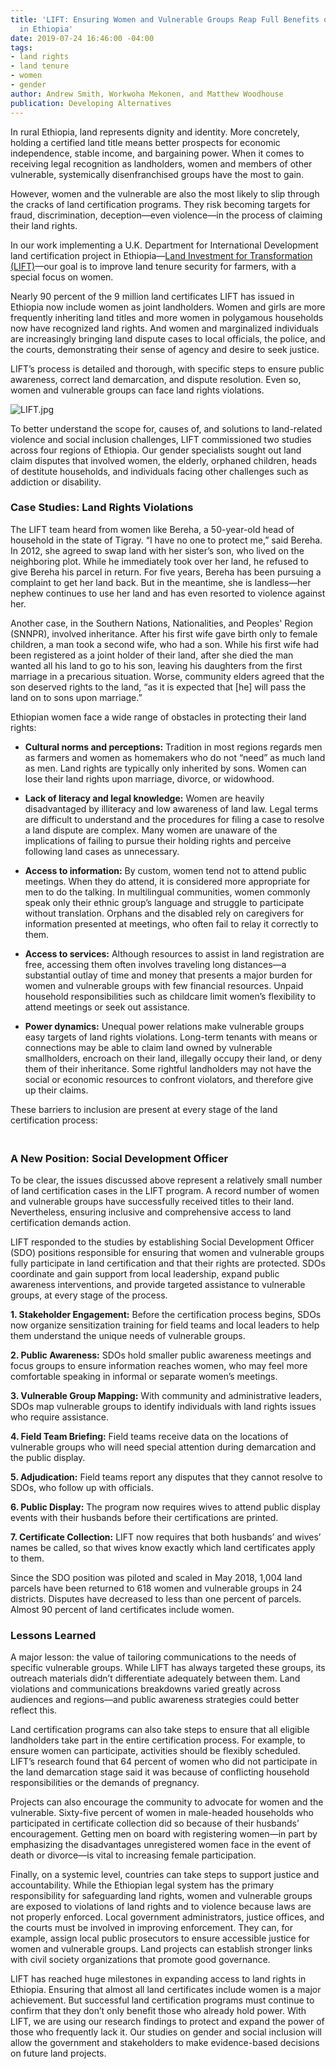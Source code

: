 ```yaml
---
title: 'LIFT: Ensuring Women and Vulnerable Groups Reap Full Benefits of Land Certification
  in Ethiopia'
date: 2019-07-24 16:46:00 -04:00
tags:
- land rights
- land tenure
- women
- gender
author: Andrew Smith, Workwoha Mekonen, and Matthew Woodhouse
publication: Developing Alternatives
---
```


In rural Ethiopia, land represents dignity and identity. More concretely, holding a certified land title means better prospects for economic independence, stable income, and bargaining power. When it comes to receiving legal recognition as landholders, women and members of other vulnerable, systemically disenfranchised groups have the most to gain.

However, women and the vulnerable are also the most likely to slip through the cracks of land certification programs. They risk becoming targets for fraud, discrimination, deception—even violence—in the process of claiming their land rights.

In our work implementing a U.K. Department for International Development land certification project in Ethiopia—[Land Investment for Transformation (LIFT)](https://www.dai.com/our-work/projects/ethiopia-land-investment-transformation-lift)—our goal is to improve land tenure security for farmers, with a special focus on women.

Nearly 90 percent of the 9 million land certificates LIFT has issued in Ethiopia now include women as joint landholders. Women and girls are more frequently inheriting land titles and more women in polygamous households now have recognized land rights. And women and marginalized individuals are increasingly bringing land dispute cases to local officials, the police, and the courts, demonstrating their sense of agency and desire to seek justice.

LIFT’s process is detailed and thorough, with specific steps to ensure public awareness, correct land demarcation, and dispute resolution. Even so, women and vulnerable groups can face land rights violations.

![LIFT.jpg](/uploads/LIFT.jpg)

To better understand the scope for, causes of, and solutions to land-related violence and social inclusion challenges, LIFT commissioned two studies across four regions of Ethiopia.  Our gender specialists sought out land claim disputes that involved women, the elderly, orphaned children, heads of destitute households, and individuals facing other challenges such as addiction or disability.

### Case Studies: Land Rights Violations

The LIFT team heard from women like Bereha, a 50-year-old head of household in the state of Tigray. “I have no one to protect me,” said Bereha. In 2012, she agreed to swap land with her sister’s son, who lived on the neighboring plot. While he immediately took over her land, he refused to give Bereha his parcel in return. For five years, Bereha has been pursuing a complaint to get her land back. But in the meantime, she is landless—her nephew continues to use her land and has even resorted to violence against her.

Another case, in the Southern Nations, Nationalities, and Peoples' Region (SNNPR), involved inheritance. After his first wife gave birth only to female children, a man took a second wife, who had a son. While his first wife had been registered as a joint holder of their land, after she died the man wanted all his land to go to his son, leaving his daughters from the first marriage in a precarious situation. Worse, community elders agreed that the son deserved rights to the land, “as it is expected that \[he\] will pass the land on to sons upon marriage.”

Ethiopian women face a wide range of obstacles in protecting their land rights:

* **Cultural norms and perceptions:** Tradition in most regions regards men as farmers and women as homemakers who do not “need” as much land as men. Land rights are typically only inherited by sons. Women can lose their land rights upon marriage, divorce, or widowhood.

* **Lack of literacy and legal knowledge:** Women are heavily disadvantaged by illiteracy and low awareness of land law. Legal terms are difficult to understand and the procedures for filing a case to resolve a land dispute are complex. Many women are unaware of the implications of failing to pursue their holding rights and perceive following land cases as unnecessary.

* **Access to information:** By custom, women tend not to attend public meetings. When they do attend, it is considered more appropriate for men to do the talking. In multilingual communities, women commonly speak only their ethnic group’s language and struggle to participate without translation. Orphans and the disabled rely on caregivers for information presented at meetings, who often fail to relay it correctly to them.

* **Access to services:** Although resources to assist in land registration are free, accessing them often involves traveling long distances—a substantial outlay of time and money that presents a major burden for women and vulnerable groups with few financial resources.  Unpaid household responsibilities such as childcare limit women’s flexibility to attend meetings or seek out assistance.

* **Power dynamics:** Unequal power relations make vulnerable groups easy targets of land rights violations. Long-term tenants with means or connections may be able to claim land owned by vulnerable smallholders, encroach on their land, illegally occupy their land, or deny them of their inheritance. Some rightful landholders may not have the social or economic resources to confront violators, and therefore give up their claims.

These barriers to inclusion are present at every stage of the land certification process:

<script src="//my.visme.co/visme.js"></script><div class="visme_d" data-url="9079vynk-ensuring-that-women-and-vulnerable-groups-reap-the-full-benefits-of-land-certification" data-w="800" data-h="1349" data-domain="my"></div><p style="width: 220px; font-family: Montserrat,serif; border-radius:3px; padding: 3px; font-size: 12px; color: #314152" ></p>

### A New Position: Social Development Officer

To be clear, the issues discussed above represent a relatively small number of land certification cases in the LIFT program. A record number of women and vulnerable groups have successfully received titles to their land. Nevertheless, ensuring inclusive and comprehensive access to land certification demands action.

LIFT responded to the studies by establishing Social Development Officer (SDO) positions responsible for ensuring that women and vulnerable groups fully participate in land certification and that their rights are protected. SDOs coordinate and gain support from local leadership, expand public awareness interventions, and provide targeted assistance to vulnerable groups, at every stage of the process.

**1. Stakeholder Engagement:** Before the certification process begins, SDOs now organize sensitization training for field teams and local leaders to help them understand the unique needs of vulnerable groups.

**2. Public Awareness:** SDOs hold smaller public awareness meetings and focus groups to ensure information reaches women, who may feel more comfortable speaking in informal or separate women’s meetings.

**3. Vulnerable Group Mapping:** With community and administrative leaders, SDOs map vulnerable groups to identify individuals with land rights issues who require assistance.

**4. Field Team Briefing:** Field teams receive data on the locations of vulnerable groups who will need special attention during demarcation and the public display.

**5. Adjudication:** Field teams report any disputes that they cannot resolve to SDOs, who follow up with officials.

**6. Public Display:** The program now requires wives to attend public display events with their husbands before their certifications are printed.

**7. Certificate Collection:** LIFT now requires that both husbands’ and wives’ names be called, so that wives know exactly which land certificates apply to them.

Since the SDO position was piloted and scaled in May 2018, 1,004 land parcels have been returned to 618 women and vulnerable groups in 24 districts. Disputes have decreased to less than one percent of parcels. Almost 90 percent of land certificates include women.

### Lessons Learned

A major lesson: the value of tailoring communications to the needs of specific vulnerable groups. While LIFT has always targeted these groups, its outreach materials didn’t differentiate adequately between them. Land violations and communications breakdowns varied greatly across audiences and regions—and public awareness strategies could better reflect this.

Land certification programs can also take steps to ensure that all eligible landholders take part in the entire certification process. For example, to ensure women can participate, activities should be flexibly scheduled. LIFT’s research found that 64 percent of women who did not participate in the land demarcation stage said it was because of conflicting household responsibilities or the demands of pregnancy.

Projects can also encourage the community to advocate for women and the vulnerable. Sixty-five percent of women in male-headed households who participated in certificate collection did so because of their husbands’ encouragement. Getting men on board with registering women—in part by emphasizing the disadvantages unregistered women face in the event of death or divorce—is vital to increasing female participation.

Finally, on a systemic level, countries can take steps to support justice and accountability. While the Ethiopian legal system has the primary responsibility for safeguarding land rights, women and vulnerable groups are exposed to violations of land rights and to violence because laws are not properly enforced. Local government administrators, justice offices, and the courts must be involved in improving enforcement. They can, for example, assign local public prosecutors to ensure accessible justice for women and vulnerable groups. Land projects can establish stronger links with civil society organizations that promote good governance.

LIFT has reached huge milestones in expanding access to land rights in Ethiopia. Ensuring that almost all land certificates include women is a major achievement. But successful land certification programs must continue to confirm that they don’t only benefit those who already hold power. With LIFT, we are using our research findings to protect and expand the power of those who frequently lack it. Our studies on gender and social inclusion will allow the government and stakeholders to make evidence-based decisions on future land projects.